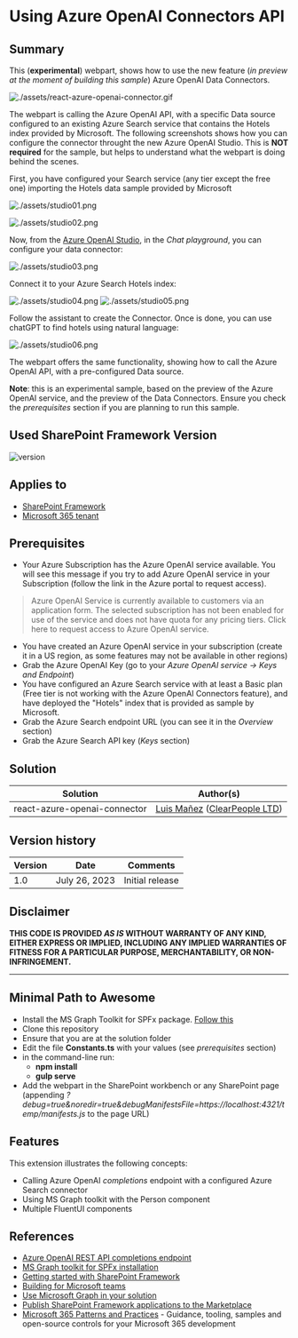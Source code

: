 # Using Azure OpenAI Connectors API

## Summary

This (__experimental__) webpart, shows how to use the new feature (_in preview at the moment of building this sample_) Azure OpenAI Data Connectors.

![./assets/react-azure-openai-connector.gif](./assets/react-azure-openai-connector.gif)

The webpart is calling the Azure OpenAI API, with a specific Data source configured to an existing Azure Search service that contains the Hotels index provided by Microsoft. The following screenshots shows how you can configure the connector throught the new Azure OpenAI Studio. This is **NOT required** for the sample, but helps to understand what the webpart is doing behind the scenes.

First, you have configured your Search service (any tier except the free one) importing the Hotels data sample provided by Microsoft

![./assets/studio01.png](./assets/studio01.png)

![./assets/studio02.png](./assets/studio02.png)

Now, from the [Azure OpenAI Studio](https://oai.azure.com/portal), in the _Chat playground_, you can configure your data connector:

![./assets/studio03.png](./assets/studio03.png)

Connect it to your Azure Search Hotels index:

![./assets/studio04.png](./assets/studio04.png)
![./assets/studio05.png](./assets/studio05.png)

Follow the assistant to create the Connector. Once is done, you can use chatGPT to find hotels using natural language:

![./assets/studio06.png](./assets/studio06.png)

The webpart offers the same functionality, showing how to call the Azure OpenAI API, with a pre-configured Data source.

__Note__: this is an experimental sample, based on the preview of the Azure OpenAI service, and the preview of the Data Connectors. Ensure you check the _prerequisites_ section if you are planning to run this sample.

## Used SharePoint Framework Version

![version](https://img.shields.io/badge/version-1.17.4-green.svg)

## Applies to

- [SharePoint Framework](https://aka.ms/spfx)
- [Microsoft 365 tenant](https://docs.microsoft.com/en-us/sharepoint/dev/spfx/set-up-your-developer-tenant)

## Prerequisites

  - Your Azure Subscription has the Azure OpenAI service available. You will see this message if you try to add Azure OpenAI service in your Subscription (follow the link in the Azure portal to request access).

> Azure OpenAI Service is currently available to customers via an application form. The selected subscription has not been enabled for use of the service and does not have quota for any pricing tiers. Click here to request access to Azure OpenAI service.

  - You have created an Azure OpenAI service in your subscription (create it in a US region, as some features may not be available in other regions)
  - Grab the Azure OpenAI Key (go to your _Azure OpenAI service -> Keys and Endpoint_)
  - You have configured an Azure Search service with at least a Basic plan (Free tier is not working with the Azure OpenAI Connectors feature), and have deployed the "Hotels" index that is provided as sample by Microsoft.
  - Grab the Azure Search endpoint URL (you can see it in the _Overview_ section)
  - Grab the Azure Search API key (_Keys_ section)

## Solution

| Solution    | Author(s)                                               |
| ----------- | ------------------------------------------------------- |
| react-azure-openai-connector | [Luis Mañez](https://github.com/luismanez) ([ClearPeople LTD](https://www.clearpeople.com)) |

## Version history

| Version | Date             | Comments        |
| ------- | ---------------- | --------------- |
| 1.0     | July 26, 2023 | Initial release |

## Disclaimer

**THIS CODE IS PROVIDED _AS IS_ WITHOUT WARRANTY OF ANY KIND, EITHER EXPRESS OR IMPLIED, INCLUDING ANY IMPLIED WARRANTIES OF FITNESS FOR A PARTICULAR PURPOSE, MERCHANTABILITY, OR NON-INFRINGEMENT.**

---

## Minimal Path to Awesome

- Install the MS Graph Toolkit for SPFx package. [Follow this](https://learn.microsoft.com/en-us/graph/toolkit/get-started/mgt-spfx)
- Clone this repository
- Ensure that you are at the solution folder
- Edit the file __Constants.ts__ with your values (see _prerequisites_ section)
- in the command-line run:
  - **npm install**
  - **gulp serve**
- Add the webpart in the SharePoint workbench or any SharePoint page (appending _?debug=true&noredir=true&debugManifestsFile=https://localhost:4321/temp/manifests.js_ to the page URL)


## Features

This extension illustrates the following concepts:

- Calling Azure OpenAI _completions_ endpoint with a configured Azure Search connector
- Using MS Graph toolkit with the Person component
- Multiple FluentUI components

## References

- [Azure OpenAI REST API completions endpoint](https://learn.microsoft.com/en-us/azure/ai-services/openai/reference#chat-completions)
- [MS Graph toolkit for SPFx installation](https://learn.microsoft.com/en-us/graph/toolkit/get-started/mgt-spfx)
- [Getting started with SharePoint Framework](https://docs.microsoft.com/en-us/sharepoint/dev/spfx/set-up-your-developer-tenant)
- [Building for Microsoft teams](https://docs.microsoft.com/en-us/sharepoint/dev/spfx/build-for-teams-overview)
- [Use Microsoft Graph in your solution](https://docs.microsoft.com/en-us/sharepoint/dev/spfx/web-parts/get-started/using-microsoft-graph-apis)
- [Publish SharePoint Framework applications to the Marketplace](https://docs.microsoft.com/en-us/sharepoint/dev/spfx/publish-to-marketplace-overview)
- [Microsoft 365 Patterns and Practices](https://aka.ms/m365pnp) - Guidance, tooling, samples and open-source controls for your Microsoft 365 development